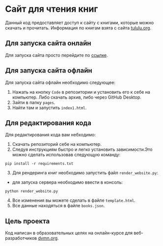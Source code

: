 # Сайт для чтения книг

Данный код предоставляет доступ к сайту с книгами, которые можно скачать и прочитать.
Информация по книгам взята с сайта [tululu.org](https://tululu.org/).

## Для запуска сайта онлайн
Для запуска сайта просто перейдите по [ссылке](https://yaadtiahh.github.io/Online_library_p2/pages/index1.html).

## Для запуска сайта офлайн

Для запуска сайта офлайн необходимо следующее:
1. Нажать на кнопку `Code` в репозитории и установить его к себе на компьютер. Либо скачать архив, либо через GitHub Desktop.
1. Зайти в папку `pages`.
1. Найти там и запустить `index1.html`.

## Для редактирования кода

Для редактирования кода вам небходимо:
1. Скачать репозиторий себе на компьютер.
2. Следуя инструкциям быстро и легко установить зависимости.Это можно сделать использовав следующую команду:
```
pip install -r requirements.txt
```
3. Для рендеринга книг необходимо запустить файл `render_website.py`:
+ для запуска сервера необходимо ввести в консоль:
```
python render_website.py
```
4. Все изменения вы можете сделать в файле `template.html`.
5. Все данные находяться в файле `books.json`.


## Цель проекта

Код написан в образовательных целях на онлайн-курсе для веб-разработчиков [dvmn.org](https://dvmn.org/).